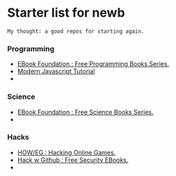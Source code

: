 # Starter list for newb
```MD
My thought: a good repos for starting again.
```

### Programming
- [EBook Foundation : Free Programming Books Series.](https://github.com/EbookFoundation/free-programming-books)
- [Modern Javascript Tutorial](https://github.com/iliakan/javascript-tutorial-en)
- []()

### Science
- [EBook Foundation : Free Science Books Series.](https://github.com/EbookFoundation/free-science-books)
- []()

### Hacks
- [HOW/EG : Hacking Online Games.](https://github.com/dsasmblr/hacking-online-games)
- [Hack w Github : Free Security EBooks.](https://github.com/Hack-with-Github/Free-Security-eBooks)
- []()
